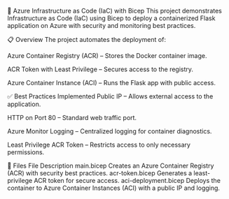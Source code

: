 🚀 Azure Infrastructure as Code (IaC) with Bicep
This project demonstrates Infrastructure as Code (IaC) using Bicep to deploy a containerized Flask application on Azure with security and monitoring best practices.

📋 Overview
The project automates the deployment of:

Azure Container Registry (ACR) – Stores the Docker container image.

ACR Token with Least Privilege – Secures access to the registry.

Azure Container Instance (ACI) – Runs the Flask app with public access.

✅ Best Practices Implemented
Public IP – Allows external access to the application.

HTTP on Port 80 – Standard web traffic port.

Azure Monitor Logging – Centralized logging for container diagnostics.

Least Privilege ACR Token – Restricts access to only necessary permissions.

📂 Files
File	Description
main.bicep	Creates an Azure Container Registry (ACR) with security best practices.
acr-token.bicep	Generates a least-privilege ACR token for secure access.
aci-deployment.bicep	Deploys the container to Azure Container Instances (ACI) with a public IP and logging.

